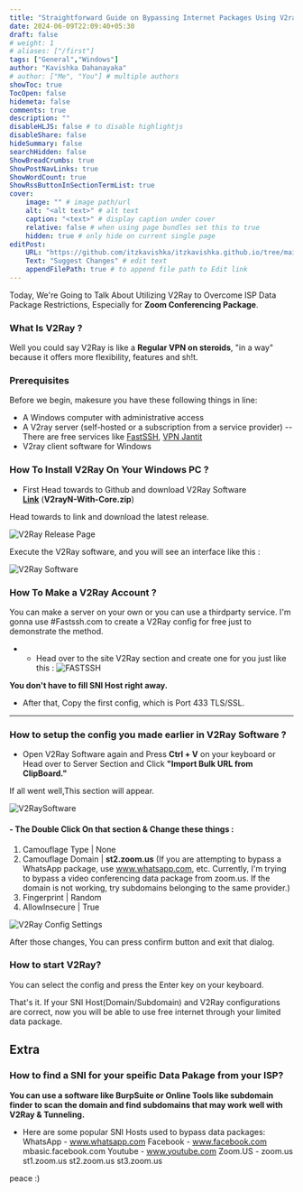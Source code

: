 ```yaml
---
title: "Straightforward Guide on Bypassing Internet Packages Using V2ray : No Nonsense Guide"
date: 2024-06-09T22:09:40+05:30
draft: false
# weight: 1
# aliases: ["/first"]
tags: ["General","Windows"]
author: "Kavishka Dahanayaka"
# author: ["Me", "You"] # multiple authors
showToc: true
TocOpen: false
hidemeta: false
comments: true
description: ""
disableHLJS: false # to disable highlightjs
disableShare: false
hideSummary: false
searchHidden: false
ShowBreadCrumbs: true
ShowPostNavLinks: true
ShowWordCount: true
ShowRssButtonInSectionTermList: true
cover:
    image: "" # image path/url
    alt: "<alt text>" # alt text
    caption: "<text>" # display caption under cover
    relative: false # when using page bundles set this to true
    hidden: true # only hide on current single page
editPost:
    URL: "https://github.com/itzkavishka/itzkavishka.github.io/tree/main/content"
    Text: "Suggest Changes" # edit text
    appendFilePath: true # to append file path to Edit link
---
```


Today, We're Going to Talk About Utilizing V2Ray to Overcome ISP Data Package Restrictions, Especially for **Zoom Conferencing Package**.

### What Is V2Ray ?

 Well you could say V2Ray is like a **Regular VPN on steroids**, "in a way" because it offers more flexibility, features and sh!t.

### Prerequisites
Before we begin, makesure you have these following things in line:

- A Windows computer with administrative access
- A V2ray server (self-hosted or a subscription from a service provider) -- There are free services like [FastSSH](https://www.fastssh.com), [VPN Jantit](https://www.vpnjantit.com)
- V2ray client software for Windows

### How To Install V2Ray On Your Windows PC ? 
* First Head towards to Github and download V2Ray Software     
**[Link](https://github.com/2dust/v2rayN)** (**V2rayN-With-Core.zip**)

Head towards to link and download the latest release.


![V2Ray Release Page](https://blogger.googleusercontent.com/img/b/R29vZ2xl/AVvXsEgWIlg5dZxl1unwwFjcyTly5Y0OJTSfEfeJWeKluHTYna4gXM9cnPykTmNsHu5KnhB8o7xm7nz1RaVuhbpTzG1uLDN8cLbWcgUrEbZOxpoYzFFM-Sm-uD1wHkgyapPSnUvoYtNxf2ZsnThJ-ThZ0JgMK4ELzm7hCytr7wTHnhko_O9R-mHj5tJBSe6AGA-W/s1280/V2Ray_2.png)


Execute the V2Ray software, and you will see an interface like this :


![V2Ray Software](https://blogger.googleusercontent.com/img/b/R29vZ2xl/AVvXsEih_CGLvS1oKYja8A8dI5wJd5lEvE_F9knSuY8retl3zShQvi5AQPaECR2EOgQLmMxm67cS3JEX-AHlK-Oe4_PCrA9nGEDQbipcNhQjPLlv43PjjYqcvlg5P_uOiXHY49TkKGfeusPNTWyByMKYH6jJwilr098dhYFpwX5q415Q0opc0s_2-s0BKE1_5xkC/s1070/Screenshot%20(53).png)

### How To Make a V2Ray Account ?

You can make a server on your own or you can use a thirdparty service. I'm gonna use #Fastssh.com to create a V2Ray config for free just to demonstrate the method.

- - Head over to the site V2Ray section and create one for you just like this :
![FASTSSH](https://blogger.googleusercontent.com/img/b/R29vZ2xl/AVvXsEhdutdRqpxcYDLoL5nj-nHASJH_3uvurS_CcUSP4CeJfsW4qHNirv282whg9bDVouHXWmsa8ohJVcNlwLsYfPvaQv1pd5rVSHZPOee2BRGkQ_FWazUKEsjVOKQz-i27Mp_2HJQ38cIvVfJzv6QjSF-ePZbDzErFU0Lj5mjJp-7owPX5DDJxqW5U7oIc2Khy/s1280/Screenshot%20(55).png)

**You don't have to fill SNI Host right away.**

- After that, Copy the first config, which is Port 433 TLS/SSL.
---
### How to setup the config you made earlier in V2Ray Software ?

- Open V2Ray Software again and Press **Ctrl + V** on your keyboard or Head over to Server Section and Click **"Import Bulk URL from ClipBoard."**

If all went well,This section will appear.

![V2RaySoftware](https://blogger.googleusercontent.com/img/b/R29vZ2xl/AVvXsEhQLbIIO20SltwdiDnT2oYqnoD7iGcmrYHtGrM9mX0NAILyY6YnpVkJq_1GThzUrb45aOED7N9D5xVisct6_S-nDe9sBN9Eve_kvzVNk27ot1B0py9-Iq3am5OHtB2oiQCba-jG0YJ9mXsl1mirAcqaKfkQ18zFiLq9Rf3XNdXfpn0VAkEQlHMImO96gAhF/s883/Screenshot%20(56).png)


#### - The Double Click On that section & Change these things :

1. Camouflage Type     | None
2. Camouflage Domain   | **st2.zoom.us** (If you are attempting to bypass a WhatsApp package, use www.whatsapp.com, etc. Currently, I'm trying to bypass a video conferencing data package from zoom.us. If the domain is not working, try subdomains belonging to the same provider.)
3. Fingerprint         | Random
4. AllowInsecure       | True

![V2Ray Config Settings](https://blogger.googleusercontent.com/img/b/R29vZ2xl/AVvXsEi102X7v0o1CQNYFxTHwRX8_5NJjpsj7cHjS2DdZHOuerjPkN0oI_zShD5Vsib9Fnr8HyYfJ7mdSFBgtHWOB53_4Y7400NNmLDTeGdK_uuqUkq40-v-pCyiuvwr5R1SOhC-nNIB-Nk7SdhR5pZ934hsRAYb4pmdafxwZmoDbQ-byGYdx_E74mr7BvFv8t-Z/s1154/Screenshot%20(57).png)

After those changes, You can press confirm button and exit that dialog.

### How to start V2Ray?
You can select the config and press the Enter key on your keyboard.

That's it. If your SNI Host(Domain/Subdomain) and V2Ray configurations are correct, now you will be able to use free internet through your limited data package.


## Extra
### How to find a SNI for your speific Data Pakage from your ISP?
**You can use a software like BurpSuite or Online Tools like subdomain finder to scan the domain and find subdomains that may work well with V2Ray & Tunneling.**

*  Here are some popular SNI Hosts used to bypass data packages:
WhatsApp - www.whatsapp.com
Facebook - www.facebook.com
           mbasic.facebook.com
Youtube  - www.youtube.com
Zoom.US  - zoom.us
           st1.zoom.us
           st2.zoom.us
           st3.zoom.us     


peace :)